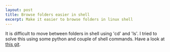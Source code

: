 ```yaml
---
layout: post
title: Browse folders easier in shell
excerpt: Make it easier to browse folders in linux shell
---
```

It is difficult to move between folders in shell using 'cd' and 'ls'. I tried to solve this using some python and couple of shell commands. Have a look at [this git](https://github.com/idling-mind/python_curses_browse).
